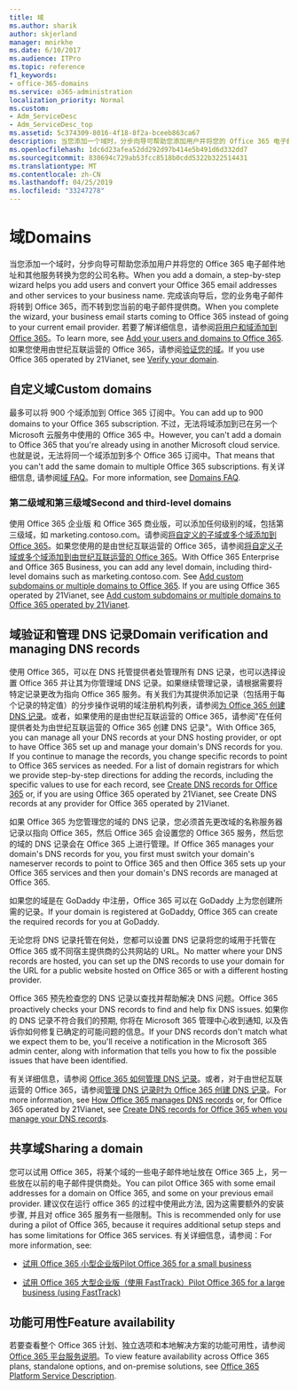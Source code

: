 ```yaml
---
title: 域
ms.author: sharik
author: skjerland
manager: mnirkhe
ms.date: 6/10/2017
ms.audience: ITPro
ms.topic: reference
f1_keywords:
- office-365-domains
ms.service: o365-administration
localization_priority: Normal
ms.custom:
- Adm_ServiceDesc
- Adm_ServiceDesc_top
ms.assetid: 5c374309-8016-4f18-8f2a-bceeb863ca67
description: 当您添加一个域时，分步向导可帮助您添加用户并将您的 Office 365 电子邮件地址和其他服务转换为您的公司名称。 完成该向导后，您的业务电子邮件将转到 Office 365，而不转到您当前的电子邮件提供商。 若要了解详细信息，请参阅将用户和域添加到 Office 365。 如果您使用由世纪互联运营的 Office 365，请参阅验证您的域。
ms.openlocfilehash: 1dc6d23afea52dd292d97b414e5b491d6d332dd7
ms.sourcegitcommit: 830694c729ab53fcc8518b0cdd5322b322514431
ms.translationtype: MT
ms.contentlocale: zh-CN
ms.lasthandoff: 04/25/2019
ms.locfileid: "33247278"
---
```

# <a name="domains"></a><span data-ttu-id="53005-106">域</span><span class="sxs-lookup"><span data-stu-id="53005-106">Domains</span></span>

<span data-ttu-id="53005-107">当您添加一个域时，分步向导可帮助您添加用户并将您的 Office 365 电子邮件地址和其他服务转换为您的公司名称。</span><span class="sxs-lookup"><span data-stu-id="53005-107">When you add a domain, a step-by-step wizard helps you add users and convert your Office 365 email addresses and other services to your business name.</span></span> <span data-ttu-id="53005-108">完成该向导后，您的业务电子邮件将转到 Office 365，而不转到您当前的电子邮件提供商。</span><span class="sxs-lookup"><span data-stu-id="53005-108">When you complete the wizard, your business email starts coming to Office 365 instead of going to your current email provider.</span></span> <span data-ttu-id="53005-109">若要了解详细信息，请参阅[将用户和域添加到 Office 365](https://support.office.com/article/6383f56d-3d09-4dcb-9b41-b5f5a5efd611)。</span><span class="sxs-lookup"><span data-stu-id="53005-109">To learn more, see [Add your users and domains to Office 365](https://support.office.com/article/6383f56d-3d09-4dcb-9b41-b5f5a5efd611).</span></span> <span data-ttu-id="53005-110">如果您使用由世纪互联运营的 Office 365，请参阅[验证您的域](http://go.microsoft.com/fwlink/?LinkID=733344&amp;clcid=0x409)。</span><span class="sxs-lookup"><span data-stu-id="53005-110">If you use Office 365 operated by 21Vianet, see [Verify your domain](http://go.microsoft.com/fwlink/?LinkID=733344&amp;clcid=0x409).</span></span>
  
## <a name="custom-domains"></a><span data-ttu-id="53005-111">自定义域</span><span class="sxs-lookup"><span data-stu-id="53005-111">Custom domains</span></span>
<span data-ttu-id="53005-112"><a name="BKMK_CustomDomains"> </a></span><span class="sxs-lookup"><span data-stu-id="53005-112"></span></span>

<span data-ttu-id="53005-113">最多可以将 900 个域添加到 Office 365 订阅中。</span><span class="sxs-lookup"><span data-stu-id="53005-113">You can add up to 900 domains to your Office 365 subscription.</span></span> <span data-ttu-id="53005-114">不过，无法将域添加到已在另一个 Microsoft 云服务中使用的 Office 365 中。</span><span class="sxs-lookup"><span data-stu-id="53005-114">However, you can't add a domain to Office 365 that you're already using in another Microsoft cloud service.</span></span> <span data-ttu-id="53005-115">也就是说，无法将同一个域添加到多个 Office 365 订阅中。</span><span class="sxs-lookup"><span data-stu-id="53005-115">That means that you can't add the same domain to multiple Office 365 subscriptions.</span></span> <span data-ttu-id="53005-116">有关详细信息, 请参阅[域 FAQ](https://support.office.com/en-us/article/Domains-FAQ-1272bad0-4bd4-4796-8005-67d6fb3afc5a)。</span><span class="sxs-lookup"><span data-stu-id="53005-116">For more information, see [Domains FAQ](https://support.office.com/en-us/article/Domains-FAQ-1272bad0-4bd4-4796-8005-67d6fb3afc5a).</span></span>
  
### <a name="second-and-third-level-domains"></a><span data-ttu-id="53005-117">第二级域和第三级域</span><span class="sxs-lookup"><span data-stu-id="53005-117">Second and third-level domains</span></span>
<span data-ttu-id="53005-118"><a name="BKMK_SecondAndThirdLevelDomains"> </a></span><span class="sxs-lookup"><span data-stu-id="53005-118"></span></span>

<span data-ttu-id="53005-p104">使用 Office 365 企业版 和 Office 365 商业版，可以添加任何级别的域，包括第三级域，如 marketing.contoso.com。请参阅[将自定义的子域或多个域添加到 Office 365](http://go.microsoft.com/fwlink/?LinkID=733345&amp;clcid=0x409)。如果您使用的是由世纪互联运营的 Office 365，请参阅[将自定义子域或多个域添加到由世纪互联运营的 Office 365](http://go.microsoft.com/fwlink/?LinkID=733346&amp;clcid=0x409)。</span><span class="sxs-lookup"><span data-stu-id="53005-p104">With Office 365 Enterprise and Office 365 Business, you can add any level domain, including third-level domains such as marketing.contoso.com. See [Add custom subdomains or multiple domains to Office 365](http://go.microsoft.com/fwlink/?LinkID=733345&amp;clcid=0x409). If you are using Office 365 operated by 21Vianet, see [Add custom subdomains or multiple domains to Office 365 operated by 21Vianet](http://go.microsoft.com/fwlink/?LinkID=733346&amp;clcid=0x409).</span></span>
  
## <a name="domain-verification-and-managing-dns-records"></a><span data-ttu-id="53005-122">域验证和管理 DNS 记录</span><span class="sxs-lookup"><span data-stu-id="53005-122">Domain verification and managing DNS records</span></span>
<span data-ttu-id="53005-123"><a name="BKMK_ManagingDNSRecords"> </a></span><span class="sxs-lookup"><span data-stu-id="53005-123"></span></span>

<span data-ttu-id="53005-p105">使用 Office 365，可以在 DNS 托管提供者处管理所有 DNS 记录，也可以选择设置 Office 365 并让其为你管理域 DNS 记录。如果继续管理记录，请根据需要将特定记录更改为指向 Office 365 服务。有关我们为其提供添加记录（包括用于每个记录的特定值）的分步操作说明的域注册机构列表，请参阅[为 Office 365 创建 DNS 记录](https://go.microsoft.com/fwlink/p/?LinkID=270173)。或者，如果使用的是由世纪互联运营的 Office 365，请参阅"在任何提供者处为由世纪互联运营的 Office 365 创建 DNS 记录"。</span><span class="sxs-lookup"><span data-stu-id="53005-p105">With Office 365, you can manage all your DNS records at your DNS hosting provider, or opt to have Office 365 set up and manage your domain's DNS records for you. If you continue to manage the records, you change specific records to point to Office 365 services as needed. For a list of domain registrars for which we provide step-by-step directions for adding the records, including the specific values to use for each record, see [Create DNS records for Office 365](https://go.microsoft.com/fwlink/p/?LinkID=270173) or, if you are using Office 365 operated by 21Vianet, see Create DNS records at any provider for Office 365 operated by 21Vianet.</span></span> 
  
<span data-ttu-id="53005-127">如果 Office 365 为您管理您的域的 DNS 记录，您必须首先更改域的名称服务器记录以指向 Office 365，然后 Office 365 会设置您的 Office 365 服务，然后您的域的 DNS 记录会在 Office 365 上进行管理。</span><span class="sxs-lookup"><span data-stu-id="53005-127">If Office 365 manages your domain's DNS records for you, you first must switch your domain's nameserver records to point to Office 365 and then Office 365 sets up your Office 365 services and then your domain's DNS records are managed at Office 365.</span></span>
  
<span data-ttu-id="53005-128">如果您的域是在 GoDaddy 中注册，Office 365 可以在 GoDaddy 上为您创建所需的记录。</span><span class="sxs-lookup"><span data-stu-id="53005-128">If your domain is registered at GoDaddy, Office 365 can create the required records for you at GoDaddy.</span></span> 
  
<span data-ttu-id="53005-129">无论您将 DNS 记录托管在何处，您都可以设置 DNS 记录将您的域用于托管在 Office 365 或不同宿主提供商的公共网站的 URL。</span><span class="sxs-lookup"><span data-stu-id="53005-129">No matter where your DNS records are hosted, you can set up the DNS records to use your domain for the URL for a public website hosted on Office 365 or with a different hosting provider.</span></span> 
  
<span data-ttu-id="53005-130">Office 365 预先检查您的 DNS 记录以查找并帮助解决 DNS 问题。</span><span class="sxs-lookup"><span data-stu-id="53005-130">Office 365 proactively checks your DNS records to find and help fix DNS issues.</span></span> <span data-ttu-id="53005-131">如果你的 DNS 记录不符合我们的预期, 你将在 Microsoft 365 管理中心收到通知, 以及告诉你如何修复已确定的可能问题的信息。</span><span class="sxs-lookup"><span data-stu-id="53005-131">If your DNS records don't match what we expect them to be, you'll receive a notification in the Microsoft 365 admin center, along with information that tells you how to fix the possible issues that have been identified.</span></span>
  
<span data-ttu-id="53005-132">有关详细信息，请参阅 [Office 365 如何管理 DNS 记录](https://go.microsoft.com/fwlink/p/?LinkID=270144)。或者，对于由世纪互联运营的 Office 365，请参阅[管理 DNS 记录时为 Office 365 创建 DNS 记录](http://go.microsoft.com/fwlink/?LinkID=817326&amp;clcid=0x409)。</span><span class="sxs-lookup"><span data-stu-id="53005-132">For more information, see [How Office 365 manages DNS records](https://go.microsoft.com/fwlink/p/?LinkID=270144) or, for Office 365 operated by 21Vianet, see [Create DNS records for Office 365 when you manage your DNS records](http://go.microsoft.com/fwlink/?LinkID=817326&amp;clcid=0x409).</span></span>
  
## <a name="sharing-a-domain"></a><span data-ttu-id="53005-133">共享域</span><span class="sxs-lookup"><span data-stu-id="53005-133">Sharing a domain</span></span>
<span data-ttu-id="53005-134"><a name="BKMK_ManagingDNSRecords"> </a></span><span class="sxs-lookup"><span data-stu-id="53005-134"></span></span>

<span data-ttu-id="53005-135">您可以试用 Office 365，将某个域的一些电子邮件地址放在 Office 365 上，另一些放在以前的电子邮件提供商处。</span><span class="sxs-lookup"><span data-stu-id="53005-135">You can pilot Office 365 with some email addresses for a domain on Office 365, and some on your previous email provider.</span></span> <span data-ttu-id="53005-136">建议仅在运行 office 365 的过程中使用此方法, 因为这需要额外的安装步骤, 并且对 office 365 服务有一些限制。</span><span class="sxs-lookup"><span data-stu-id="53005-136">This is recommended only for use during a pilot of Office 365, because it requires additional setup steps and has some limitations for Office 365 services.</span></span> <span data-ttu-id="53005-137">有关详细信息，请参阅：</span><span class="sxs-lookup"><span data-stu-id="53005-137">For more information, see:</span></span>
  
- [<span data-ttu-id="53005-138">试用 Office 365 小型企业版</span><span class="sxs-lookup"><span data-stu-id="53005-138">Pilot Office 365 for a small business</span></span>](https://support.office.com/article/39cee536-6a03-40cf-b9c1-f301bb6001d7)
    
- [<span data-ttu-id="53005-139">试用 Office 365 大型企业版（使用 FastTrack）</span><span class="sxs-lookup"><span data-stu-id="53005-139">Pilot Office 365 for a large business (using FastTrack)</span></span>](https://fasttrack.office.com/onboard)
    
## <a name="feature-availability"></a><span data-ttu-id="53005-140">功能可用性</span><span class="sxs-lookup"><span data-stu-id="53005-140">Feature availability</span></span>
<span data-ttu-id="53005-141"><a name="BKMK_ManagingDNSRecords"> </a></span><span class="sxs-lookup"><span data-stu-id="53005-141"></span></span>

<span data-ttu-id="53005-142">若要查看整个 Office 365 计划、独立选项和本地解决方案的功能可用性，请参阅 [Office 365 平台服务说明](https://technet.microsoft.com/en-us/library/office-365-platform-service-description.aspx)。</span><span class="sxs-lookup"><span data-stu-id="53005-142">To view feature availability across Office 365 plans, standalone options, and on-premise solutions, see [Office 365 Platform Service Description](https://technet.microsoft.com/en-us/library/office-365-platform-service-description.aspx).</span></span>
  

